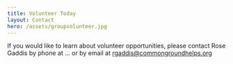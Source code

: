 ```yaml
---
title: Volunteer Today
layout: Contact
hero: /assets/groupvolunteer.jpg
---
```


If you would like to learn about volunteer opportunities, please contact Rose Gaddis by phone at ... or by email at rgaddis@commongroundhelps.org
